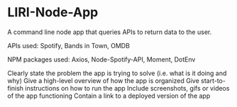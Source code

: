 # LIRI-Node-App
A command line node app that queries APIs to return data to the user.

APIs used: Spotify, Bands in Town, OMDB
  
NPM packages used: Axios, Node-Spotify-API, Moment, DotEnv

Clearly state the problem the app is trying to solve (i.e. what is it doing and why)
Give a high-level overview of how the app is organized
Give start-to-finish instructions on how to run the app
Include screenshots, gifs or videos of the app functioning
Contain a link to a deployed version of the app


